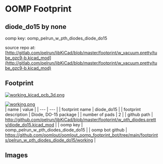 # OOMP Footprint  
## diode_do15  by none  
  
oomp key: oomp_pelrun_w_pth_diodes_diode_do15  
  
source repo at: [http://gitlab.com/pelrun/libKiCad/blob/master/footprint/w_vacuum.pretty/tube_gzc9-b.kicad_mod](http://gitlab.com/pelrun/libKiCad/blob/master/footprint/w_vacuum.pretty/tube_gzc9-b.kicad_mod)  
## Footprint  
  
[![working_kicad_pcb_3d.png](working_kicad_pcb_3d_600.png)](working_kicad_pcb_3d.png)  
  
[![working.png](working_600.png)](working.png)  
| name | value | 
| --- | --- | 
| footprint name | diode_do15 | 
| footprint description | Diode, DO-15 package | 
| number of pads | 2 | 
| github path | http://github.com/pelrun/libKiCad/blob/master/footprint/w_pth_diodes.pretty/diode_do15.kicad_mod | 
| oomp key | oomp_pelrun_w_pth_diodes_diode_do15 | 
| oomp bot github | https://github.com/oomlout/oomlout_oomp_footprint_bot/tree/main/footprints/pelrun_w_pth_diodes_diode_do15/working | 
## Images  
